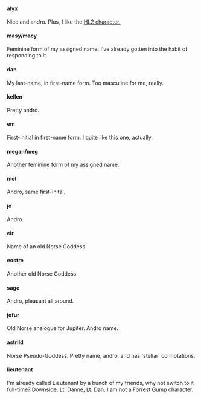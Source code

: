 #### alyx

Nice and andro. 
Plus, I like the [HL2 character.](http://half-life.wikia.com/wiki/Alyx_Vance)

#### masy/macy

Feminine form of my assigned name. 
I've already gotten into the habit of responding to it.

#### dan

My last-name, in first-name form.
Too masculine for me, really.

#### kellen

Pretty andro.

#### em

First-initial in first-name form.
I quite like this one, actually.

#### megan/meg

Another feminine form of my assigned name.

#### mel

Andro, same first-inital.

#### jo

Andro.

#### eir

Name of an old Norse Goddess

#### eostre

Another old Norse Goddess

#### sage

Andro, pleasant all around.

#### jofur

Old Norse analogue for Jupiter.
Andro name.

#### astrild

Norse Pseudo-Goddess.
Pretty name, andro, and has 'stellar' connotations.

#### lieutenant

I'm already called Lieutenant by a bunch of my friends, why not switch to it full-time?
Downside: Lt. Danne, Lt. Dan.
I am not a Forrest Gump character.
